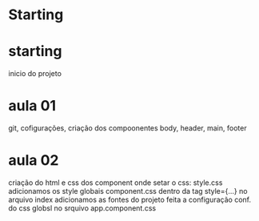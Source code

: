 # Starting

# starting 
inicio do projeto 

# aula 01
git, cofigurações, criação dos compoonentes body, header, main, footer 

# aula 02
criação do html e css dos component
onde setar o css:
style.css adicionamos os style globais
component.css
dentro da tag style={...}
no arquivo index adicionamos as fontes do projeto
feita a configuração conf. do css globsl no srquivo app.component.css